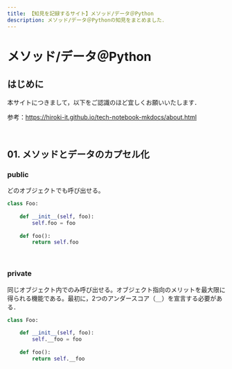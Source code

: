 ```yaml
---
title: 【知見を記録するサイト】メソッド/データ＠Python
description: メソッド/データ＠Pythonの知見をまとめました．
---
```


# メソッド/データ＠Python

## はじめに

本サイトにつきまして，以下をご認識のほど宜しくお願いいたします．

参考：https://hiroki-it.github.io/tech-notebook-mkdocs/about.html

<br>

## 01. メソッドとデータのカプセル化

### public

どのオブジェクトでも呼び出せる。

```python
class Foo:
    
    def __init__(self, foo):
        self.foo = foo
    
    def foo():
        return self.foo
```

<br>

### private

同じオブジェクト内でのみ呼び出せる。オブジェクト指向のメリットを最大限に得られる機能である。最初に，2つのアンダースコア（```__```）を宣言する必要がある．

```python
class Foo:
    
    def __init__(self, foo):
        self.__foo = foo
    
    def foo():
        return self.__foo
```

